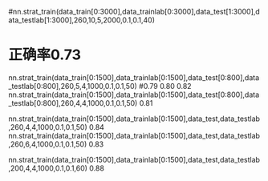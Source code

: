 #nn.strat_train(data_train[0:3000],data_trainlab[0:3000],data_test[1:3000],data_testlab[1:3000],260,10,5,2000,0.1,0.1,40)
# 正确率0.73

nn.strat_train(data_train[0:1500],data_trainlab[0:1500],data_test[0:800],data_testlab[0:800],260,5,4,1000,0.1,0.1,50)
#0.79   0.80  0.82
nn.strat_train(data_train[0:1500],data_trainlab[0:1500],data_test[0:800],data_testlab[0:800],260,4,4,1000,0.1,0.1,50)
0.81

nn.strat_train(data_train[0:1500],data_trainlab[0:1500],data_test,data_testlab,260,4,4,1000,0.1,0.1,50)
0.84
nn.strat_train(data_train[0:1500],data_trainlab[0:1500],data_test,data_testlab,260,6,4,1000,0.1,0.1,50)
0.83

nn.strat_train(data_train[0:1500],data_trainlab[0:1500],data_test,data_testlab,200,4,4,1000,0.1,0.1,60)
0.88